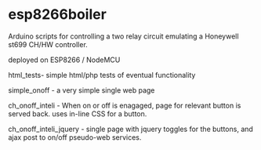 # esp8266boiler

Arduino scripts for controlling a two relay circuit emulating a Honeywell st699 CH/HW controller.

deployed on ESP8266 / NodeMCU

html_tests- simple html/php tests of eventual functionality

simple_onoff - a very simple single web page

ch_onoff_inteli - When on or off is enagaged, page for relevant button is served back. uses in-line CSS for a button.

ch_onoff_inteli_jquery - single page with jquery toggles for the buttons, and ajax post to on/off pseudo-web services. 

